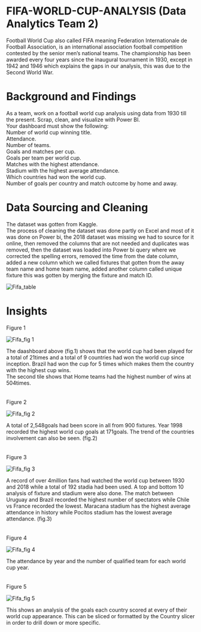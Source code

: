 # FIFA-WORLD-CUP-ANALYSIS (Data Analytics Team 2)
Football World Cup also called FIFA meaning Federation Internationale de Football Association, is an international association football competition contested by the senior men’s national teams. The championship has been awarded every four years since the inaugural tournament in 1930, except in 1942 and 1946 which explains the gaps in our analysis, this was due to the Second World War.

# Background and Findings
As a team, work on a football world cup analysis using data from 1930 till the present. Scrap, clean, and visualize with Power BI. <br />
Your dashboard must show the following: <br />
Number of world cup winning title. <br />
Attendance. <br />
Number of teams. <br />
Goals and matches per cup. <br />
Goals per team per world cup. <br />
Matches with the highest attendance. <br />
Stadium with the highest average attendance. <br />
Which countries had won the world cup. <br />
Number of goals per country and match outcome by home and away. <br />

# Data Sourcing and Cleaning
The dataset was gotten from Kaggle. <br />
The process of cleaning the dataset was done partly on Excel and most of it was done on Power bi, the 2018 dataset was missing we had to source for it online, then removed the columns that are not needed and duplicates was removed, then the dataset was loaded into Power bi query where we corrected the spelling errors, removed the time from the date column, added a new column which we called fixtures that gotten from the away team name and home team name, added another column called unique fixture this was gotten by merging the fixture and match ID.

![Fifa_table](https://user-images.githubusercontent.com/109004397/201990870-b6bbcc4a-e39c-4087-a6c1-0731378172c8.jpeg)

# Insights

Figure 1

![Fifa_fig 1](https://user-images.githubusercontent.com/109004397/201991399-e376fb38-9477-4959-b080-e973f134f13e.jpeg)

The daashboard above (fig.1) shows that the world cup had been played for a total of 21times and a total of 9 countries had won the world cup since inception. Brazil had won the cup for 5 times which makes them the country with the highest cup wins. <br />
The second tile shows that Home teams had the highest number of wins at 504times.
<br />
<br />
<br />
Figure 2

![Fifa_fig 2](https://user-images.githubusercontent.com/109004397/201992036-bb06ab55-d58a-4822-a052-47296624c752.jpeg)

A total of 2,548goals had been score in all from 900 fixtures. Year 1998 recorded the highest world cup goals at 171goals. The trend of the countries involvement can also be seen. (fig.2)
<br />
<br />
<br />
Figure 3

![Fifa_fig 3](https://user-images.githubusercontent.com/109004397/201992500-578ba31a-ca2c-451d-9746-97c5a89db80b.jpeg)

A record of over 4million fans had watched the world cup between 1930 and 2018 while a total of 192 stadia had been used. A top and bottom 10 analysis of fixture and stadium were also done. The match between Uruguay and Brazil recorded the highest number of spectators while Chile vs France recorded the lowest. Maracana stadium has the highest average attendance in history while Pocitos stadium has the lowest average attendance. (fig.3)
<br />
<br />
<br />
Figure 4

![Fifa_fig 4](https://user-images.githubusercontent.com/109004397/201992791-341e3153-3b6e-436d-aab1-58225e8debe1.jpeg)

The attendance by year and the number of qualified team for each world cup year.
<br />
<br />
<br />
Figure 5

![Fifa_fig 5](https://user-images.githubusercontent.com/109004397/201993163-33ad93f5-6c9a-48e9-a4c7-b01a5e4a8ee2.jpeg)

This shows an analysis of the goals each country scored at every of their world cup appearance. This can be sliced or formatted by the Country slicer in order to drill down or more specific.
